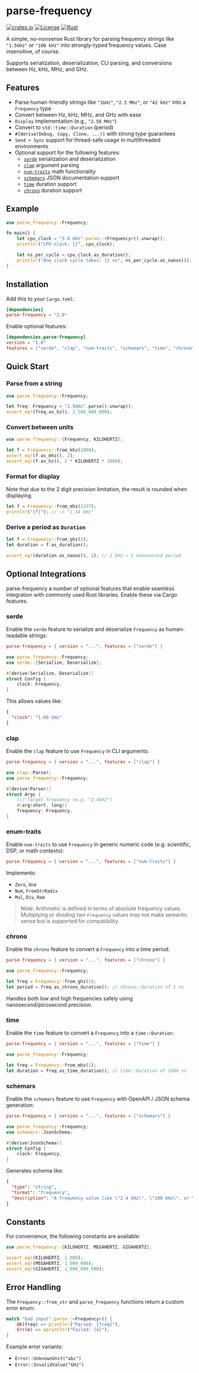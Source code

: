 # parse-frequency
[![crates.io](https://img.shields.io/crates/v/parse-frequency.svg)](https://crates.io/crates/parse-frequency)
[![License](https://img.shields.io/badge/license-MIT-blue?style=flat-square)](LICENSE-MIT)
[![Rust](https://github.com/Daxanius/parse-frequency/actions/workflows/rust.yml/badge.svg)](https://github.com/Daxanius/parse-frequency/actions/workflows/rust.yml)

A simple, no-nonsense Rust library for parsing frequency strings like `"1.5GHz"` or `"100 kHz"` into strongly-typed frequency values. Case insensitive, of course.

Supports serialization, deserialization, CLI parsing, and conversions between Hz, kHz, MHz, and GHz.

## Features

- Parse human-friendly strings like `"1GHz"`, `"2.5 MHz"`, or `"42 kHz"` into a `Frequency` type
- Convert between Hz, kHz, MHz, and GHz with ease
- `Display` implementation (e.g., `"2.50 MHz"`)
- Convert to `std::time::Duration` (period)
- `#[derive(Debug, Copy, Clone, ...)]` with strong type guarantees
- `Send + Sync` support for thread-safe usage in multithreaded environments
- Optional support for the following features:
  - [`serde`](https://serde.rs/) serialization and deserialization
  - [`clap`](https://docs.rs/clap/) argument parsing
  - [`num-traits`](https://crates.io/crates/num-traits) math functionality
  - [`schemars`](https://crates.io/crates/schemars) JSON documentation support
  - [`time`](https://crates.io/crates/time) duration support
  - [`chrono`](https://crates.io/crates/chrono) duration support

## Example

```rust
use parse_frequency::Frequency;

fn main() {
    let cpu_clock = "3.6 GHz".parse::<Frequency>().unwrap();
    println!("CPU clock: {}", cpu_clock);

    let ns_per_cycle = cpu_clock.as_duration();
    println!("One clock cycle takes: {} ns", ns_per_cycle.as_nanos());
}
```

## Installation
Add this to your `Cargo.toml`:

```toml
[dependencies]
parse-frequency = "2.0"
```

Enable optional features:

```toml
[dependencies.parse-frequency]
version = "1.0"
features = ["serde", "clap", "num-traits", "schemars", "time", "chrono"]
```

## Quick Start

### Parse from a string

```rust
use parse_frequency::Frequency;

let freq: Frequency = "2.5GHz".parse().unwrap();
assert_eq!(freq.as_hz(), 2_500_000_000);
```

### Convert between units
```rust
use parse_frequency::{Frequency, KILOHERTZ};

let f = Frequency::from_khz(2000);
assert_eq!(f.as_mhz(), 2);
assert_eq!(f.as_hz(), 2 * KILOHERTZ * 1000);
```

### Format for display
Note that due  to the 2 digit precision limitation, the result is rounded when displaying.

```rust
let f = Frequency::from_mhz(1337);
println!("{f}"); // -> "1.34 GHz"
```

### Derive a period as `Duration`
```rust
let f = Frequency::from_ghz(1);
let duration = f.as_duration();

assert_eq!(duration.as_nanos(), 1); // 1 GHz → 1 nanosecond period
```

## Optional Integrations
parse-frequency a number of optional features that enable seamless integration with commonly used Rust libraries. Enable these via Cargo features.

### serde
Enable the `serde` feature to serialize and deserialize `Frequency` as human-readable strings:

```toml
parse-frequency = { version = "...", features = ["serde"] }
```

```rust
use parse_frequency::Frequency;
use serde::{Serialize, Deserialize};

#[derive(Serialize, Deserialize)]
struct Config {
    clock: Frequency,
}
```

This allows values like:

```json
{
  "clock": "1.00 GHz"
}
```

### clap
Enable the `clap` feature to use `Frequency` in CLI arguments:

```toml
parse-frequency = { version = "...", features = ["clap"] }
```

```rust
use clap::Parser;
use parse_frequency::Frequency;

#[derive(Parser)]
struct Args {
    /// Target frequency (e.g. "2.4GHz")
    #[arg(short, long)]
    frequency: Frequency,
}
```

### enum-traits
Enable `num-traits` to use `Frequency` in generic numeric code (e.g. scientific, DSP, or math contexts):

```toml
parse-frequency = { version = "...", features = ["num-traits"] }
```

Implements:
- `Zero`, `One`
- `Num`, `FromStrRadix`
- `Mul`, `Div`, `Rem`

> Note: Arithmetic is defined in terms of absolute frequency values. Multiplying or dividing two `Frequency` values may not make semantic sense but is supported for compatibility.

### chrono
Enable the `chrono` feature to convert a `Frequency` into a time period:

```toml
parse-frequency = { version = "...", features = ["chrono"] }
```

```rust
use parse_frequency::Frequency;

let freq = Frequency::from_ghz(1);
let period = freq.as_chrono_duration(); // chrono::Duration of 1 ns
```

Handles both low and high frequencies safely using nanosecond/picosecond precision.

### time
Enable the `time` feature to convert a `Frequency` into a `time::Duration`:

```toml
parse-frequency = { version = "...", features = ["time"] }
```

```rust
use parse_frequency::Frequency;

let freq = Frequency::from_mhz(1);
let duration = freq.as_time_duration(); // time::Duration of 1000 ns
```

### schemars
Enable the `schemars` feature to use `Frequency` with OpenAPI / JSON schema generation:

```toml
parse-frequency = { version = "...", features = ["schemars"] }
```

```rust
use parse_frequency::Frequency;
use schemars::JsonSchema;

#[derive(JsonSchema)]
struct Config {
    clock: Frequency,
}
```

Generates schema like:

```json
{
  "type": "string",
  "format": "frequency",
  "description": "A frequency value like \"2.4 GHz\", \"100 kHz\", or \"440Hz\""
}
```

## Constants

For convenience, the following constants are available:

```rust
use parse_frequency::{KILOHERTZ, MEGAHERTZ, GIGAHERTZ};

assert_eq!(KILOHERTZ, 1_000);
assert_eq!(MEGAHERTZ, 1_000_000);
assert_eq!(GIGAHERTZ, 1_000_000_000);
```

## Error Handling
The `Frequency::from_str` and `parse_frequency` functions return a custom error enum:

```rust
match "bad input".parse::<Frequency>() {
    Ok(freq) => println!("Parsed: {freq}"),
    Err(e) => eprintln!("Failed: {e}"),
}
```

Example error variants:
- `Error::UnknownUnit("abc")`
- `Error::InvalidValue("GHz")`